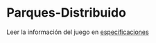 # Parques-Distribuido

Leer la información del juego en [especificaciones](https://github.com/carolinajimenez26/Parques-Distribuido/blob/master/proyecto_final_distribuidos_2017-1.pdf) 
